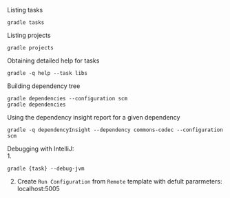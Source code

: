 Listing tasks
```
gradle tasks
```

Listing projects
```
gradle projects
```

Obtaining detailed help for tasks
```
gradle -q help --task libs
```

Building dependency tree
```
gradle dependencies --configuration scm
gradle dependencies
```

Using the dependency insight report for a given dependency
```
gradle -q dependencyInsight --dependency commons-codec --configuration scm
```

Debugging with IntelliJ:\
1.
```
gradle {task} --debug-jvm
```
2. Create `Run Configuration` from `Remote` template with defult pararmeters: localhost:5005
